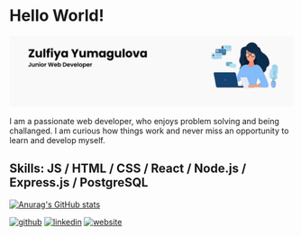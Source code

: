 <!-- ### Hi 👋 -->
# Hello World!
![](https://github.com/zulfiya-yumagulova/zulfiya-yumagulova/blob/main/banner.jpg)

I am a passionate web developer, who enjoys problem solving and being challanged. I am curious how things work and never miss an opportunity to learn and develop myself.

## Skills:   JS / HTML / CSS / React / Node.js / Express.js / PostgreSQL 

[![Anurag's GitHub stats](https://github-readme-stats.vercel.app/api?username=zulfiya-yumagulova)](https://github.com/anuraghazra/github-readme-stats)


[<img src='https://cdn.jsdelivr.net/npm/simple-icons@3.0.1/icons/github.svg' alt='github' height='40'>](https://github.com/https://github.com/zulfiya-yumagulova)  [<img src='https://cdn.jsdelivr.net/npm/simple-icons@3.0.1/icons/linkedin.svg' alt='linkedin' height='40'>](https://www.linkedin.com/in/https://www.linkedin.com/in/zulfiya-yumagulova-7929ab1b8//)  [<img src='https://cdn.jsdelivr.net/npm/simple-icons@3.0.1/icons/icloud.svg' alt='website' height='40'>](https://6266a156646e5d0ae92e5e98--zulfiyaportfolio.netlify.app/)  




